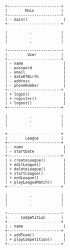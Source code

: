               +------------------------+
              |        Main            |
              +------------------------+
              | - main()                |
              +------------------------+

              |          .             |
              |          .             |
              |          .             |

              +------------------------+
              |         User           |
              +------------------------+
              | - name                  |
              | - password              |
              | - email                 |
              | - dateOfBirth           |
              | - address               |
              | - phoneNumber           |
              +------------------------+
              | + login()               |
              | + register()            |
              | + logout()              |
              +------------------------+

              |          .             |
              |          .             |
              |          .             |

              +------------------------+
              |        League          |
              +------------------------+
              | - name                  |
              | - startDate             |
              +------------------------+
              | + createLeague()        |
              | + editLeague()          |
              | + deleteLeague()        |
              | + startLeague()         |
              | + endLeague()           |
              | + playLeagueMatch()     |
              +------------------------+

              |          .             |
              |          .             |
              |          .             |

              +------------------------+
              |      Competition       |
              +------------------------+
              | - name                  |
              +------------------------+
              | + addTeam()             |
              | + playCompetition()     |
              +------------------------+

